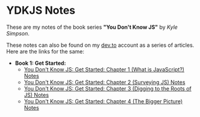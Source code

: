 # YDKJS Notes

These are my notes of the book series **"You Don't Know JS"** by *Kyle Simpson*.

These notes can also be found on my [dev.to](https://dev.to/rajat2502) account as a series of articles. Here are the links for the same:

- **Book 1: Get Started:**
  - [You Don't Know JS: Get Started: Chapter 1 (What is JavaScript?) Notes](https://dev.to/rajat2502/you-don-t-know-js-get-started-chapter-1-what-is-javascript-notes-2a13)
  - [You Don't Know JS: Get Started: Chapter 2 (Surveying JS) Notes](https://dev.to/rajat2502/you-don-t-know-js-get-started-chapter-2-surveying-js-notes-h85)
  - [You Don't Know JS: Get Started: Chapter 3 (Digging to the Roots of JS) Notes](https://dev.to/rajat2502/you-don-t-know-js-get-started-chapter-3-digging-to-the-roots-of-js-notes-412n)
  - [You Don't Know JS: Get Started: Chapter 4 (The Bigger Picture) Notes](https://dev.to/rajat2502/you-don-t-know-js-get-started-chapter-4-the-bigger-picture-notes-139f)

